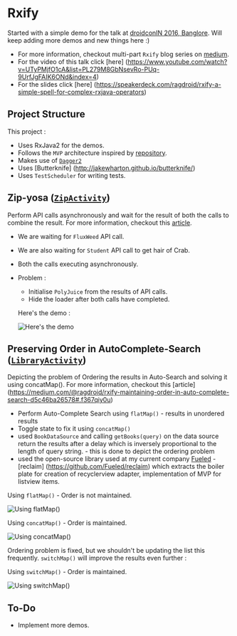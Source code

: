 
# Rxify

Started with a simple demo for the talk at [droidconIN 2016, Banglore](https://droidconin.talkfunnel.com/2016/94-rxify-a-simple-spell-for-complex-rxjava-operators).
Will keep adding more demos and new things here :)
 - For more information, checkout multi-part `Rxify` blog series on [medium](https://medium.com/@ragdroid/rxify-a-simple-spell-for-complex-rxjava-operators-part-1-4c31921583c4#.6hxqs39e6).
 - For the video of this talk click [here] (https://www.youtube.com/watch?v=UTyPMjfO1cA&list=PL279M8GbNsevRo-PUq-9UrfJgFAIK6ONd&index=4)
 - For the slides click [here] (https://speakerdeck.com/ragdroid/rxify-a-simple-spell-for-complex-rxjava-operators)

## Project Structure

This project :

 - Uses RxJava2 for the demos.
 - Follows the `MVP` architecture inspired by [repository](https://github.com/googlesamples/android-architecture).
 - Makes use of [`Dagger2`](https://google.github.io/dagger/)
 - Uses [Butterknife] (http://jakewharton.github.io/butterknife/)
 - Uses `TestScheduler` for writing tests.
 
## Zip-yosa ([`ZipActivity`](https://github.com/ragdroid/rxify/blob/master/app/src/main/java/com/ragdroid/rxify/zip/ZipActivity.java))

  Perform API calls asynchronously and wait for the result of both the calls to combine the result.
  For more information, checkout this [article](https://medium.com/@ragdroid/rxify-a-simple-spell-for-complex-rxjava-operators-part-1-4c31921583c4#.6hxqs39e6).

 - We are waiting for `FluxWeed` API call. 
 - We are also waiting for `Student` API call to get hair of Crab. 
 - Both the calls executing asynchronously. 
 - Problem : 
    - Initialise `PolyJuice` from the results of API calls. 
    - Hide the loader after both calls have completed.

    Here's the demo :

    ![Here's the demo](https://github.com/ragdroid/rxify/raw/master/images/Zipyosa.gif)

    
## Preserving Order in AutoComplete-Search ([`LibraryActivity`](https://github.com/ragdroid/rxify/blob/master/app/src/main/java/com/ragdroid/rxify/library/LibraryActivity.java))

  Depicting the problem of Ordering the results in Auto-Search and solving it using concatMap().
  For more information, checkout this [article] (https://medium.com/@ragdroid/rxify-maintaining-order-in-auto-complete-search-d5c46ba26578#.f367qiy0u)

 - Perform Auto-Complete Search using `flatMap()` - results in unordered results
 - Toggle state to fix it using `concatMap()`
 - used `BookDataSource` and calling `getBooks(query)` on the data source return the results after a delay which is
    inversely proportional to the length of query string. - this is done to depict the ordering problem
 - used the open-source library used at my current company [Fueled](https://fueled.com/) - [reclaim] (https://github.com/Fueled/reclaim) which
    extracts the boiler plate for creation of recyclerview adapter, implementation of MVP for listview items.

 Using `flatMap()` - Order is not maintained.

 ![Using `flatMap()`](https://github.com/ragdroid/rxify/raw/master/images/Buggy.gif)

 Using `concatMap()` - Order is maintained.

 ![Using `concatMap()`](https://github.com/ragdroid/rxify/raw/master/images/Fixy.gif)

Ordering problem is fixed, but we shouldn't be updating the list this frequently. 
`switchMap()` will improve the results even further :

 Using `switchMap()` - Order is maintained.

 ![Using `switchMap()`](https://github.com/ragdroid/rxify/raw/master/images/SwitchMap.gif)


## To-Do

 - Implement more demos.
